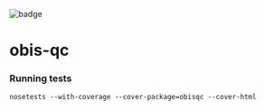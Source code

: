 ![badge](https://github.com/iobis/obis-qc/workflows/Python%20package/badge.svg)

# obis-qc
### Running tests

```
nosetests --with-coverage --cover-package=obisqc --cover-html
```
